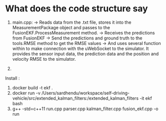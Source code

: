 
# What does the code structure say

1. main.cpp:
    -> Reads data from the .txt file, stores it into the MeasurementPackage object and passes to the FusionEKF.ProcessMeasurement method.
    -> Receives the predictions from FusionEKF
    -> Send the predictions and ground truth to the tools.RMSE method to get the RMSE values
    -> And uses several function within to make connection with the uWebSocket to the simulator. It provides the sensor input data, the prediction data and the position and velocity RMSE to the simulator.

2.



Install :
1. docker build -t ekf .
2. docker run -v /Users/sardhendu/workspace/self-driving-vehicle/src/extended_kalman_filters:/extended_kalman_filters -it ekf bash
3. g++ -std=c++11 run.cpp parser.cpp kalman_filter.cpp fusion_ekf.cpp -o run
